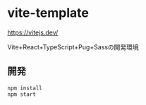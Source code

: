# vite-template

https://vitejs.dev/

Vite+React+TypeScript+Pug+Sassの開発環境


## 開発

```
npm install
npm start
```

